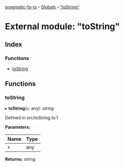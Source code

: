 [pragmatic-fp-ts](../README.md) › [Globals](../globals.md) › ["toString"](_tostring_.md)

# External module: "toString"

## Index

### Functions

* [toString](_tostring_.md#tostring)

## Functions

###  toString

▸ **toString**(`x`: any): *string*

Defined in src/toString.ts:1

**Parameters:**

Name | Type |
------ | ------ |
`x` | any |

**Returns:** *string*
